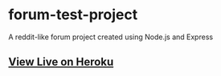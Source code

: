# forum-test-project

A reddit-like forum project created using Node.js and Express

## [View Live on Heroku](https://forum-test-project.herokuapp.com/)
